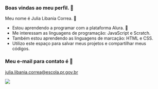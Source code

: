 ### Boas vindas ao meu perfil. 👋

Meu nome é Julia Libania Correa. 🍪
- Estou aprendendo a programar com a plataforma Alura. 🦇
- Me interessam as linguagens de programação: JavaScript e Scratch.
- Também estou aprendendo as linguagens de marcação: HTML e CSS.
- Utilizo este espaço para salvar meus projetos e compartilhar meus códigos.

### Meu e-mail para contato é 💌

julia.libania.correa@escola.pr.gov.br

![](https://media.tenor.com/IT1Zq8f1S1kAAAAC/jk-bts-jk.gif)
